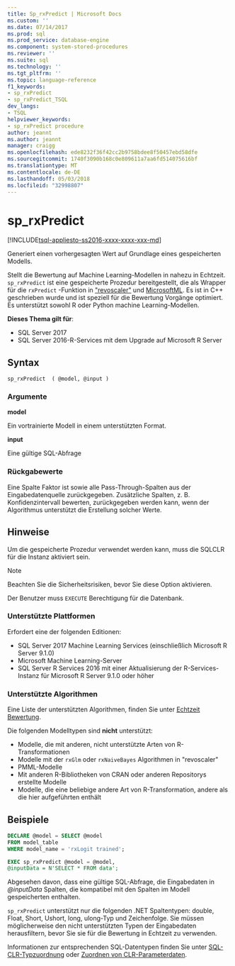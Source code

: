 ```yaml
---
title: Sp_rxPredict | Microsoft Docs
ms.custom: ''
ms.date: 07/14/2017
ms.prod: sql
ms.prod_service: database-engine
ms.component: system-stored-procedures
ms.reviewer: ''
ms.suite: sql
ms.technology: ''
ms.tgt_pltfrm: ''
ms.topic: language-reference
f1_keywords:
- sp_rxPredict
- sp_rxPredict_TSQL
dev_langs:
- TSQL
helpviewer_keywords:
- sp_rxPredict procedure
author: jeannt
ms.author: jeannt
manager: craigg
ms.openlocfilehash: ede8232f36f42cc2b9758bdee8f50457ebd58dfe
ms.sourcegitcommit: 1740f3090b168c0e809611a7aa6fd514075616bf
ms.translationtype: MT
ms.contentlocale: de-DE
ms.lasthandoff: 05/03/2018
ms.locfileid: "32998807"
---
```

# <a name="sprxpredict"></a>sp_rxPredict  
[!INCLUDE[tsql-appliesto-ss2016-xxxx-xxxx-xxx-md](../../includes/tsql-appliesto-ss2016-xxxx-xxxx-xxx-md.md)]

Generiert einen vorhergesagten Wert auf Grundlage eines gespeicherten Modells.

Stellt die Bewertung auf Machine Learning-Modellen in nahezu in Echtzeit. `sp_rxPredict` ist eine gespeicherte Prozedur bereitgestellt, die als Wrapper für die `rxPredict` -Funktion in ["revoscaler"](https://docs.microsoft.com/r-server/r-reference/revoscaler/revoscaler) und [MicrosoftML](https://docs.microsoft.com/r-server/r-reference/microsoftml/microsoftml-package). Es ist in C++ geschrieben wurde und ist speziell für die Bewertung Vorgänge optimiert. Es unterstützt sowohl R oder Python machine Learning-Modellen.

**Dieses Thema gilt für**:  
- SQL Server 2017  
- SQL Server 2016-R-Services mit dem Upgrade auf Microsoft R Server  

## <a name="syntax"></a>Syntax

```
sp_rxPredict  ( @model, @input )
```

### <a name="arguments"></a>Argumente

**model**

Ein vortrainierte Modell in einem unterstützten Format. 

**input**

Eine gültige SQL-Abfrage

### <a name="return-values"></a>Rückgabewerte

Eine Spalte Faktor ist sowie alle Pass-Through-Spalten aus der Eingabedatenquelle zurückgegeben.
Zusätzliche Spalten, z. B. Konfidenzintervall bewerten, zurückgegeben werden kann, wenn der Algorithmus unterstützt die Erstellung solcher Werte.

## <a name="remarks"></a>Hinweise

Um die gespeicherte Prozedur verwendet werden kann, muss die SQLCLR für die Instanz aktiviert sein.

> [!NOTE]
> Beachten Sie die Sicherheitsrisiken, bevor Sie diese Option aktivieren.

Der Benutzer muss `EXECUTE` Berechtigung für die Datenbank.

### <a name="supported-platforms"></a>Unterstützte Plattformen

Erfordert eine der folgenden Editionen:  
- SQL Server 2017 Machine Learning Services (einschließlich Microsoft R Server 9.1.0)  
- Microsoft Machine Learning-Server  
- SQL Server R Services 2016 mit einer Aktualisierung der R-Services-Instanz für Microsoft R Server 9.1.0 oder höher  

### <a name="supported-algorithms"></a>Unterstützte Algorithmen

Eine Liste der unterstützten Algorithmen, finden Sie unter [Echtzeit Bewertung](../../advanced-analytics/real-time-scoring.md).

Die folgenden Modelltypen sind **nicht** unterstützt:  
- Modelle, die mit anderen, nicht unterstützte Arten von R-Transformationen  
- Modelle mit der `rxGlm` oder `rxNaiveBayes` Algorithmen in "revoscaler"  
- PMML-Modelle  
- Mit anderen R-Bibliotheken von CRAN oder anderen Repositorys erstellte Modelle  
- Modelle, die eine beliebige andere Art von R-Transformation, andere als die hier aufgeführten enthält  

## <a name="examples"></a>Beispiele

```sql
DECLARE @model = SELECT @model 
FROM model_table 
WHERE model_name = 'rxLogit trained';

EXEC sp_rxPredict @model = @model,
@inputData = N'SELECT * FROM data';
```

Abgesehen davon, dass eine gültige SQL-Abfrage, die Eingabedaten in *@inputData* Spalten, die kompatibel mit den Spalten im Modell gespeicherten enthalten.

`sp_rxPredict` unterstützt nur die folgenden .NET Spaltentypen: double, Float, Short, Ushort, long, ulong-Typ und Zeichenfolge. Sie müssen möglicherweise den nicht unterstützten Typen der Eingabedaten herausfiltern, bevor Sie sie für die Bewertung in Echtzeit zu verwenden. 

  Informationen zur entsprechenden SQL-Datentypen finden Sie unter [SQL-CLR-Typzuordnung](https://msdn.microsoft.com/library/bb386947.aspx) oder [Zuordnen von CLR-Parameterdaten](../clr-integration-database-objects-types-net-framework/mapping-clr-parameter-data.md).

